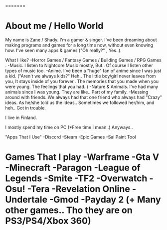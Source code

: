 
=======
# About me / Hello World


My name is Zane / Shady. I'm a gamer & singer. I've been dreaming about making programs and games for a long time now, without even knowing how. I've seen many apps & games ("Oh really?" , Yes..).

What I like?
-Horror Games / Fantasy Games / Building Games / RPG Games .
-Music. I listen to Nightcore Music mostly, But.. Of course I listen other types of music too.
-Anime. I've been a "huge" fan of anime since I was just a kid. ("Aren't we always kids?" Heh.. The little boy/girl never leaves from you, It stays inside of you forever.. The memories that you made when you were young. The feelings that you had..)
-Nature & Animals. I've had many animals since I was young. They are like.. Part of my family.
-Messing around with friends. We always had that one friend who always had "Crazy" ideas. As he/she told us the ideas.. Sometimes we followed her/him, and heh.. Got in trouble.

I live in Finland.

I mostly spend my time on PC (*Free time I mean..) Anyways..

"Apps That I Use"
-Discord
-Steam
-Epic Games
-Sai Paint Tool

Games That I play
-Warframe
-Gta V
-Minecraft
-Paragon
-League of Legends
-Smite
-TF2
-Overwatch
-Osu!
-Tera
-Revelation Online
-Undertale
-Gmod
-Payday 2
(+ Many other games.. Tho they are on PS3/PS4/Xbox 360)
=======
